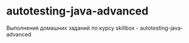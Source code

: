 # autotesting-java-advanced
Выполнения домашних заданий по курсу skillbox - autotesting-java-advanced